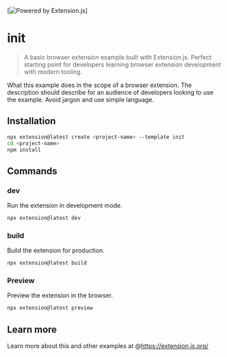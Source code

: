 [powered-image]: https://img.shields.io/badge/Powered%20by-Extension.js-0971fe
[powered-url]: https://extension.js.org

[![Powered by Extension.js][powered-image]]

# init

> A basic browser extension example built with Extension.js. Perfect starting point for developers learning browser extension development with modern tooling.

What this example does in the scope of a browser extension. The description should
describe for an audience of developers looking to use the example. Avoid jargon and
use simple language.

## Installation

```bash
npx extension@latest create <project-name> --template init
cd <project-name>
npm install
```

## Commands

### dev

Run the extension in development mode.

```bash
npx extension@latest dev
```

### build

Build the extension for production.

```bash
npx extension@latest build
```

### Preview

Preview the extension in the browser.

```bash
npx extension@latest preview
```

## Learn more

Learn more about this and other examples at @https://extension.js.org/
